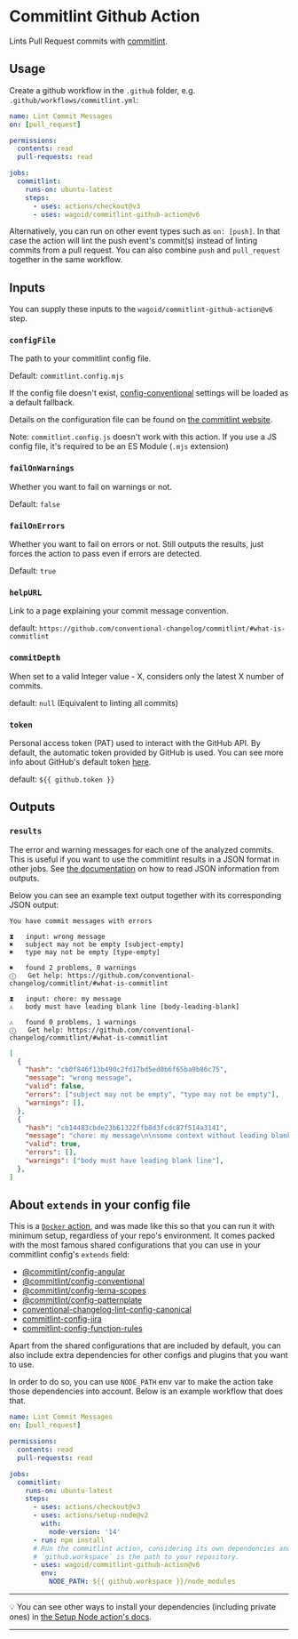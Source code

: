 # Commitlint Github Action

Lints Pull Request commits with [commitlint](https://commitlint.js.org/).

## Usage

Create a github workflow in the `.github` folder, e.g. `.github/workflows/commitlint.yml`:

```yaml
name: Lint Commit Messages
on: [pull_request]

permissions:
  contents: read
  pull-requests: read

jobs:
  commitlint:
    runs-on: ubuntu-latest
    steps:
      - uses: actions/checkout@v3
      - uses: wagoid/commitlint-github-action@v6
```

Alternatively, you can run on other event types such as `on: [push]`. In that case the action will lint the push event's commit(s) instead of linting commits from a pull request. You can also combine `push` and `pull_request` together in the same workflow.

## Inputs

You can supply these inputs to the `wagoid/commitlint-github-action@v6` step.

### `configFile`

The path to your commitlint config file.

Default: `commitlint.config.mjs`

If the config file doesn't exist, [config-conventional](https://github.com/conventional-changelog/commitlint/tree/master/%40commitlint/config-conventional) settings will be loaded as a default fallback.

Details on the configuration file can be found on [the commitlint website](https://commitlint.js.org/#/reference-configuration).

Note: `commitlint.config.js` doesn't work with this action. If you use a JS config file, it's required to be an ES Module (`.mjs` extension)

### `failOnWarnings`

Whether you want to fail on warnings or not.

Default: `false`

### `failOnErrors`

Whether you want to fail on errors or not. Still outputs the results, just forces the action to pass even if errors are detected.

Default: `true`

### `helpURL`

Link to a page explaining your commit message convention.

default: `https://github.com/conventional-changelog/commitlint/#what-is-commitlint`

### `commitDepth`

When set to a valid Integer value - X, considers only the latest X number of commits.

default: `null` (Equivalent to linting all commits)

### `token`

Personal access token (PAT) used to interact with the GitHub API.
By default, the automatic token provided by GitHub is used.
You can see more info about GitHub's default token [here](https://docs.github.com/en/actions/configuring-and-managing-workflows/authenticating-with-the-github_token).

default: `${{ github.token }}`

## Outputs

### `results`

The error and warning messages for each one of the analyzed commits. This is useful if you want to use the commitlint results in a JSON format in other jobs. See [the documentation](https://docs.github.com/en/actions/reference/context-and-expression-syntax-for-github-actions#fromjson) on how to read JSON information from outputs.

Below you can see an example text output together with its corresponding JSON output:

```
You have commit messages with errors

⧗   input: wrong message
✖   subject may not be empty [subject-empty]
✖   type may not be empty [type-empty]

✖   found 2 problems, 0 warnings
ⓘ   Get help: https://github.com/conventional-changelog/commitlint/#what-is-commitlint

⧗   input: chore: my message
⚠   body must have leading blank line [body-leading-blank]

⚠   found 0 problems, 1 warnings
ⓘ   Get help: https://github.com/conventional-changelog/commitlint/#what-is-commitlint
```

```JSON
[
  {
    "hash": "cb0f846f13b490c2fd17bd5ed0b6f65ba9b86c75",
    "message": "wrong message",
    "valid": false,
    "errors": ["subject may not be empty", "type may not be empty"],
    "warnings": [],
  },
  {
    "hash": "cb14483cbde23b61322ffb8d3fcdc87f514a3141",
    "message": "chore: my message\n\nsome context without leading blank line",
    "valid": true,
    "errors": [],
    "warnings": ["body must have leading blank line"],
  },
]
```

## About `extends` in your config file

This is a [`Docker` action](https://github.com/actions/toolkit/blob/e2adf403d6d14a9ca7474976ccaca20f72ff8209/docs/action-types.md#why-would-i-choose-a-docker-action), and was made like this so that you can run it with minimum setup, regardless of your repo's environment. It comes packed with the most famous shared configurations that you can use in your commitlint config's `extends` field:

- [@commitlint/config-angular](https://github.com/conventional-changelog/commitlint/tree/master/%40commitlint/config-angular)
- [@commitlint/config-conventional](https://github.com/conventional-changelog/commitlint/tree/master/%40commitlint/config-conventional)
- [@commitlint/config-lerna-scopes](https://github.com/conventional-changelog/commitlint/tree/master/%40commitlint/config-lerna-scopes)
- [@commitlint/config-patternplate](https://github.com/conventional-changelog/commitlint/tree/master/%40commitlint/config-patternplate)
- [conventional-changelog-lint-config-canonical](https://github.com/gajus/conventional-changelog-lint-config-canonical)
- [commitlint-config-jira](https://github.com/Gherciu/commitlint-jira)
- [commitlint-config-function-rules](https://github.com/vidavidorra/commitlint-plugin-function-rules#readme)

Apart from the shared configurations that are included by default, you can also include extra dependencies for other configs and plugins that you want to use.

In order to do so, you can use `NODE_PATH` env var to make the action take those dependencies into account. Below is an example workflow that does that.

```yaml
name: Lint Commit Messages
on: [pull_request]

permissions:
  contents: read
  pull-requests: read

jobs:
  commitlint:
    runs-on: ubuntu-latest
    steps:
      - uses: actions/checkout@v3
      - uses: actions/setup-node@v2
        with:
          node-version: '14'
      - run: npm install
      # Run the commitlint action, considering its own dependencies and yours as well 🚀
      # `github.workspace` is the path to your repository.
      - uses: wagoid/commitlint-github-action@v6
        env:
          NODE_PATH: ${{ github.workspace }}/node_modules
```

---

💡 You can see other ways to install your dependencies (including private ones) in [the Setup Node action's docs](https://github.com/actions/setup-node).


---
